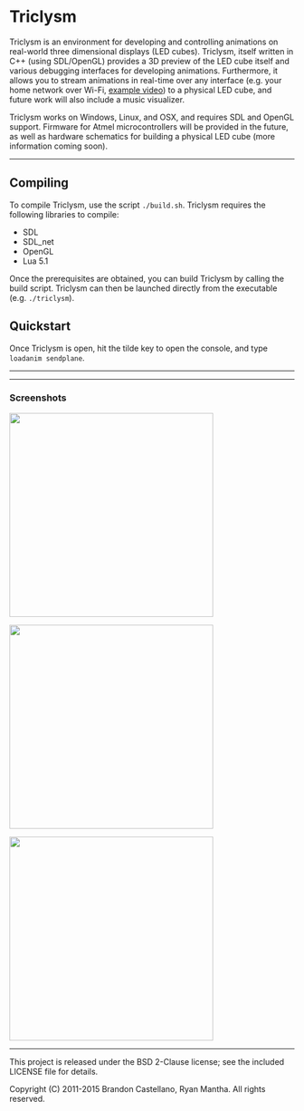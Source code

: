 # Triclysm

Triclysm is an environment for developing and controlling animations on real-world three dimensional displays (LED cubes).  Triclysm, itself written in C++ (using SDL/OpenGL) provides a 3D preview of the LED cube itself and various debugging interfaces for developing animations.  Furthermore, it allows you to stream animations in real-time over any interface (e.g. your home network over Wi-Fi, [example video](https://www.youtube.com/watch?v=aIJNYIJbbjw)) to a physical LED cube, and future work will also include a music visualizer.

Triclysm works on Windows, Linux, and OSX, and requires SDL and OpenGL support.  Firmware for Atmel microcontrollers will be provided in the future, as well as hardware schematics for building a physical LED cube (more information coming soon).  

-------

## Compiling

To compile Triclysm, use the script `./build.sh`.  Triclysm requires the following libraries to compile:

 - SDL
 - SDL_net
 - OpenGL
 - Lua 5.1

 Once the prerequisites are obtained, you can build Triclysm by calling the build script.  Triclysm can then be launched directly from the executable (e.g. `./triclysm`).

## Quickstart

Once Triclysm is open, hit the tilde key to open the console, and type `loadanim sendplane`.

-------



-------

### Screenshots

[<img src="https://github.com/Breakthrough/Triclysm/raw/resources/screenshots/tc-1.png" alt="" width="360" />](https://github.com/Breakthrough/Triclysm/raw/resources/screenshots/tc-1.png)

[<img src="https://github.com/Breakthrough/Triclysm/raw/resources/screenshots/tc-2.png" alt="" width="360" />](https://github.com/Breakthrough/Triclysm/raw/resources/screenshots/tc-2.png)

[<img src="https://github.com/Breakthrough/Triclysm/raw/resources/screenshots/tc-3.png" alt="" width="360" />](https://github.com/Breakthrough/Triclysm/raw/resources/screenshots/tc-3.png)


-------

This project is released under the BSD 2-Clause license; see the included LICENSE file for details.

Copyright (C) 2011-2015 Brandon Castellano, Ryan Mantha.
All rights reserved.
